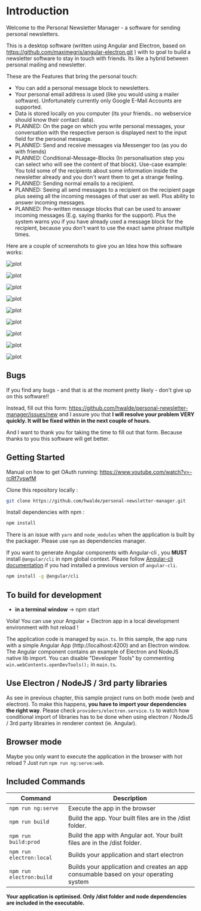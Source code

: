 # Introduction

Welcome to the Personal Newsletter Manager - a software for sending personal newsletters.

This is a desktop software (written using Angular and Electron, based on https://github.com/maximegris/angular-electron.git ) with to goal to build a newsletter software to stay in touch with friends. Its like a hybrid between personal mailing and newsletter.

These are the Features that bring the personal touch:
- You can add a personal message block to newsletters.
- Your personal email address is used (like you would using a mailer software). Unfortunately currently only Google E-Mail Accounts are supported.
- Data is stored locally on you computer (its your friends.. no webservice should know their contact data).
- PLANNED: On the page on which you write personal messages, your conversation with the respective person is displayed next to the input field for the personal message.
- PLANNED: Send and receive messages via Messenger too (as you do with friends)
- PLANNED: Conditional-Message-Blocks (In personalisation step you can select who will see the content of that block). Use-case example: You told some of the recipients about some information inside the newsletter already and you don't want them to get a strange feeling.
- PLANNED: Sending normal emails to a recipient.
- PLANNED: Seeing all send messages to a recipient on the recipient page plus seeing all the incoming messages of that user as well. Plus ability to answer incoming messages.
- PLANNED: Pre-written message blocks that can be used to answer incoming messages (E.g. saying thanks for the support). Plus the system warns you if you have already used a message block for the recipient, because you don't want to use the exact same phrase multiple times.

Here are a couple of screenshots to give you an Idea how this software works:

![plot](./docs/assets/Screenshot%20001.PNG)

![plot](./docs/assets/Screenshot%20002%20-%20Add%20Recipient.PNG)

![plot](./docs/assets/Screenshot%20003%20-%20Recipient%20List.PNG)

![plot](./docs/assets/Screenshot%20005%20-%20New%20newsletter.PNG)

![plot](./docs/assets/Screenshot%20006%20-%20Newsletter%20List.PNG)

![plot](./docs/assets/Screenshot%20009%20-Send%20step%201.PNG)

![plot](./docs/assets/Screenshot%20010%20-Send%20step%202.PNG)

![plot](./docs/assets/Screenshot%20012%20-Send%20step%203.PNG)

![plot](./docs/assets/Screenshot%20015%20-Newsletter%20View%20Page.PNG)


## Bugs

If you find any bugs - and that is at the moment pretty likely - don't give up on this software!!

Instead, fill out this form: https://github.com/hwalde/personal-newsletter-manager/issues/new and I assure you that **I will resolve your problem VERY quickly. It will be fixed within in the next couple of hours.**

And I want to thank you for taking the time to fill out that form. Because thanks to you this software will get better.

## Getting Started

Manual on how to get OAuth running:
https://www.youtube.com/watch?v=-rcRf7yswfM
 
Clone this repository locally :

``` bash
git clone https://github.com/hwalde/personal-newsletter-manager.git
```

Install dependencies with npm :

``` bash
npm install
```

There is an issue with `yarn` and `node_modules` when the application is built by the packager. Please use `npm` as dependencies manager.


If you want to generate Angular components with Angular-cli , you **MUST** install `@angular/cli` in npm global context.
Please follow [Angular-cli documentation](https://github.com/angular/angular-cli) if you had installed a previous version of `angular-cli`.

``` bash
npm install -g @angular/cli
```

## To build for development

- **in a terminal window** -> npm start

Voila! You can use your Angular + Electron app in a local development environment with hot reload !

The application code is managed by `main.ts`. In this sample, the app runs with a simple Angular App (http://localhost:4200) and an Electron window.
The Angular component contains an example of Electron and NodeJS native lib import.
You can disable "Developer Tools" by commenting `win.webContents.openDevTools();` in `main.ts`.

## Use Electron / NodeJS / 3rd party libraries

As see in previous chapter, this sample project runs on both mode (web and electron). To make this happens, **you have to import your dependencies the right way**. Please check `providers/electron.service.ts` to watch how conditional import of libraries has to be done when using electron / NodeJS / 3rd party librairies in renderer context (ie. Angular).

## Browser mode

Maybe you only want to execute the application in the browser with hot reload ? Just run `npm run ng:serve:web`.

## Included Commands

|Command|Description|
|--|--|
|`npm run ng:serve`| Execute the app in the browser |
|`npm run build`| Build the app. Your built files are in the /dist folder. |
|`npm run build:prod`| Build the app with Angular aot. Your built files are in the /dist folder. |
|`npm run electron:local`| Builds your application and start electron
|`npm run electron:build`| Builds your application and creates an app consumable based on your operating system |

**Your application is optimised. Only /dist folder and node dependencies are included in the executable.**

